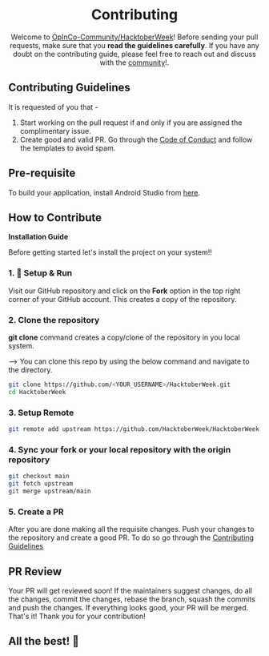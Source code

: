 <h1 align = "center">Contributing</h1>

<div align = "center">

Welcome to [OpInCo-Community/HacktoberWeek](https://github.com/OpInCo-Community/HacktoberWeek)!
Before sending your pull requests, make sure that you __read the guidelines carefully__.
If you have any doubt on the contributing guide, please feel free to reach out and discuss with the
[community](https://discord.gg/uG3KwXkgfG)!.

</div>

## Contributing Guidelines
It is requested of you that - 
    
1. Start working on the pull request if and only if you are assigned the complimentary issue.
2. Create good and valid PR. Go through the [Code of Conduct](https://github.com/OpInCo-Community/HacktoberWeek/blob/main/CODE_OF_CONDUCT.md) and follow the templates to avoid spam.

## Pre-requisite
To build your application, install Android Studio from [here](https://developer.android.com/studio#downloads).

## How to Contribute  
**Installation Guide**

Before getting started let's install the project on your system!!

### 1. 🔨 Setup & Run

Visit our GitHub repository and click on the **Fork** option in the top right corner of your GitHub account.
This creates a copy of the repository.


### 2. Clone the repository
**git clone** command creates a copy/clone of the repository in you local system.

--> You can clone this repo by using the below command and navigate to the directory.

```bash
git clone https://github.com/<YOUR_USERNAME>/HacktoberWeek.git
cd HacktoberWeek
```

### 3. Setup Remote

```bash
git remote add upstream https://github.com/HacktoberWeek/HacktoberWeek.git
```

### 4. Sync your fork or your local repository with the origin repository

  ```bash
  git checkout main
  git fetch upstream
  git merge upstream/main
  ```

### 5. Create a PR
After you are done making all the requisite changes. Push your changes to the repository and create a good PR.
To do so go through the [Contributing Guidelines](#contributing-guidelines)


## PR Review
Your PR will get reviewed soon! If the maintainers suggest changes, do all the changes, commit the changes, rebase the branch, squash the commits and push the changes. If everything looks good, your PR will be merged.
That's it! Thank you for your contribution! 
## All the best! 🥇